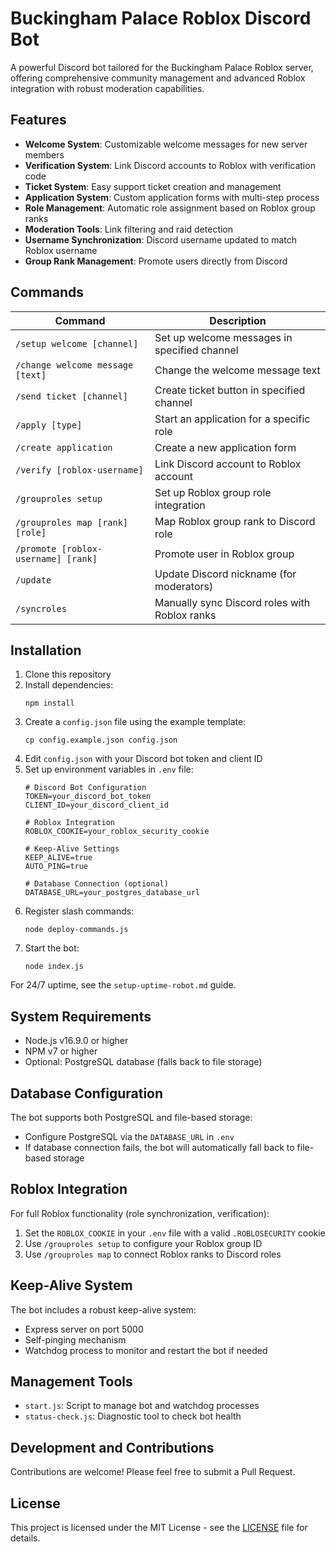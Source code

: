 # Buckingham Palace Roblox Discord Bot

A powerful Discord bot tailored for the Buckingham Palace Roblox server, offering comprehensive community management and advanced Roblox integration with robust moderation capabilities.

## Features

- **Welcome System**: Customizable welcome messages for new server members
- **Verification System**: Link Discord accounts to Roblox with verification code
- **Ticket System**: Easy support ticket creation and management
- **Application System**: Custom application forms with multi-step process
- **Role Management**: Automatic role assignment based on Roblox group ranks
- **Moderation Tools**: Link filtering and raid detection
- **Username Synchronization**: Discord username updated to match Roblox username
- **Group Rank Management**: Promote users directly from Discord

## Commands

| Command | Description |
| --- | --- |
| `/setup welcome [channel]` | Set up welcome messages in specified channel |
| `/change welcome message [text]` | Change the welcome message text |
| `/send ticket [channel]` | Create ticket button in specified channel |
| `/apply [type]` | Start an application for a specific role |
| `/create application` | Create a new application form |
| `/verify [roblox-username]` | Link Discord account to Roblox account |
| `/grouproles setup` | Set up Roblox group role integration |
| `/grouproles map [rank] [role]` | Map Roblox group rank to Discord role |
| `/promote [roblox-username] [rank]` | Promote user in Roblox group |
| `/update` | Update Discord nickname (for moderators) |
| `/syncroles` | Manually sync Discord roles with Roblox ranks |

## Installation

1. Clone this repository
2. Install dependencies:
   ```
   npm install
   ```
3. Create a `config.json` file using the example template:
   ```
   cp config.example.json config.json
   ```
4. Edit `config.json` with your Discord bot token and client ID
5. Set up environment variables in `.env` file:
   ```
   # Discord Bot Configuration
   TOKEN=your_discord_bot_token
   CLIENT_ID=your_discord_client_id

   # Roblox Integration
   ROBLOX_COOKIE=your_roblox_security_cookie

   # Keep-Alive Settings
   KEEP_ALIVE=true
   AUTO_PING=true

   # Database Connection (optional)
   DATABASE_URL=your_postgres_database_url
   ```
6. Register slash commands:
   ```
   node deploy-commands.js
   ```
7. Start the bot:
   ```
   node index.js
   ```

For 24/7 uptime, see the `setup-uptime-robot.md` guide.

## System Requirements

- Node.js v16.9.0 or higher
- NPM v7 or higher
- Optional: PostgreSQL database (falls back to file storage)

## Database Configuration

The bot supports both PostgreSQL and file-based storage:
- Configure PostgreSQL via the `DATABASE_URL` in `.env`
- If database connection fails, the bot will automatically fall back to file-based storage

## Roblox Integration

For full Roblox functionality (role synchronization, verification):
1. Set the `ROBLOX_COOKIE` in your `.env` file with a valid `.ROBLOSECURITY` cookie
2. Use `/grouproles setup` to configure your Roblox group ID
3. Use `/grouproles map` to connect Roblox ranks to Discord roles

## Keep-Alive System

The bot includes a robust keep-alive system:
- Express server on port 5000
- Self-pinging mechanism
- Watchdog process to monitor and restart the bot if needed

## Management Tools

- `start.js`: Script to manage bot and watchdog processes
- `status-check.js`: Diagnostic tool to check bot health

## Development and Contributions

Contributions are welcome! Please feel free to submit a Pull Request.

## License

This project is licensed under the MIT License - see the [LICENSE](LICENSE) file for details.